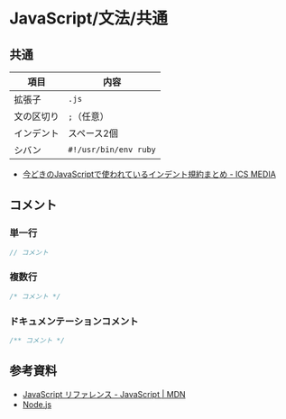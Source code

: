 # JavaScript/文法/共通

## 共通

| 項目       | 内容                  |
| ---------- | --------------------- |
| 拡張子     | `.js`                 |
| 文の区切り | `;`（任意）           |
| インデント | スペース2個           |
| シバン     | `#!/usr/bin/env ruby` |

- [今どきのJavaScriptで使われているインデント規約まとめ - ICS MEDIA](https://ics.media/entry/10234/)

## コメント

### 単一行

```js
// コメント
```

### 複数行

```js
/* コメント */
```

### ドキュメンテーションコメント

```js
/** コメント */
```

## 参考資料

- [JavaScript リファレンス - JavaScript | MDN](https://developer.mozilla.org/ja/docs/Web/JavaScript/Reference)
- [Node.js](https://nodejs.org/ja/)

